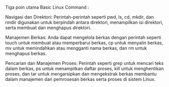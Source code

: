 Tiga poin utama Basic Linux Command :

Navigasi dan Direktori: Perintah-perintah seperti pwd, ls, cd, mkdir, dan rmdir digunakan untuk berpindah antara direktori, menampilkan isi direktori, serta membuat dan menghapus direktori.

Manajemen Berkas: Anda dapat mengelola berkas dengan perintah seperti touch untuk membuat atau memperbarui berkas, cp untuk menyalin berkas, mv untuk memindahkan atau mengganti nama berkas, dan rm untuk menghapus berkas.

Pencarian dan Manajemen Proses: Perintah seperti grep untuk mencari teks dalam berkas, ps untuk menampilkan daftar proses, kill untuk menghentikan proses, dan tar untuk mengarsipkan dan mengekstrak berkas membantu dalam manajemen dan pemrosesan berkas serta proses di sistem Linux.